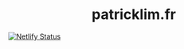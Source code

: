 <h1 align="center">patricklim.fr</h1>

[![Netlify Status](https://api.netlify.com/api/v1/badges/db90ea43-3bec-4caf-89bd-5359735d82c5/deploy-status)](https://app.netlify.com/sites/patricklim/deploys)
